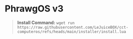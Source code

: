 
# PhrawgOS v3

>**Install Command:**
>`wget run https://raw.githubusercontent.com/LeJuiceBOX/cct-computeros/refs/heads/main/installer/install.lua`
